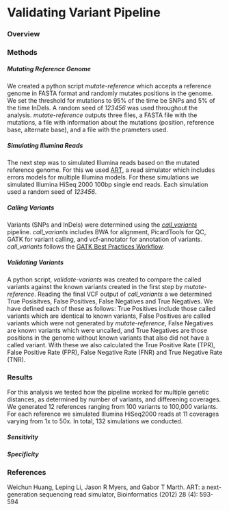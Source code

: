 # Validating Variant Pipeline

### Overview

### Methods
##### Mutating Reference Genome
We created a python script *mutate-reference* which accepts a reference genome in FASTA format and randomly mutates positions in the genome. We set the threshold for mutations to 95% of the time be SNPs and 5% of the time InDels. A random seed of *123456* was used throughout the analysis. *mutate-reference* outputs three files, a FASTA file with the mutations, a file with information about the mutations (position, reference base, alternate base), and a file with the prameters used. 

##### Simulating Illumina Reads
The next step was to simulated Illumina reads based on the mutated reference genome. For this we used [ART](http://bioinformatics.oxfordjournals.org/content/28/4/593.abstract), a read simulator which includes errors models for multiple Illumina models. For these simulations we simulated Illumina HiSeq 2000 100bp single end reads. Each simulation used a random seed of *123456*.

##### Calling Variants
Variants (SNPs and InDels) were determined using the *[call_variants](https://github.com/rpetit3-science/call_variants)* pipeline. *call_variants* includes BWA for alignment, PicardTools for QC, GATK for variant calling, and vcf-annotator for annotation of variants. *call_variants* follows the [GATK Best Practices Workflow](https://www.broadinstitute.org/gatk/guide/best-practices).

##### Validating Variants
A python script, *validate-variants* was created to compare the called variants against the known variants created in the first step by *mutate-reference*. Reading the final VCF output of *call_variants* a we determined True Posisitves, False Positives, False Negatives and True Negatives. We have defined each of these as follows: True Positives include those called variants which are identical to known variants, False Positives are called variants which were not generated by *mutate-reference*, False Negatives are known variants which were uncalled, and True Negatives are those positions in the genome without known variants that also did not have a called variant. With these we also calculated the True Positive Rate  (TPR), False Positive Rate (FPR), False Negative Rate (FNR) and True Negative Rate (TNR).

### Results
For this analysis we tested how the pipeline worked for multiple genetic distances, as determined by number of variants, and differening coverages. We generated 12 references ranging from 100 variants to 100,000 variants. For each reference we simulated Illumina HiSeq2000 reads at 11 coverages varying from 1x to 50x. In total, 132 simulations we conducted.

##### Sensitivity

##### Specificity


### References

Weichun Huang, Leping Li, Jason R Myers, and Gabor T Marth. ART: a next-generation sequencing read simulator, Bioinformatics (2012) 28 (4): 593-594
